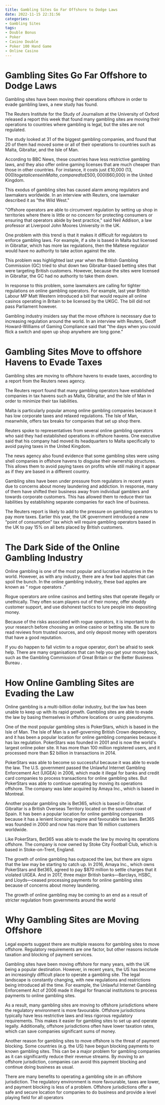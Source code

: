 ```yaml
---
title: Gambling Sites Go Far Offshore to Dodge Laws
date: 2022-11-15 22:31:56
categories:
- Gambling Sites
tags:
- Double Bonus
- Poker
- Casino Double
- Poker 100 Hand Game
- Online Casino
---
```



#  Gambling Sites Go Far Offshore to Dodge Laws

Gambling sites have been moving their operations offshore in order to evade gambling laws, a new study has found.

The Reuters Institute for the Study of Journalism at the University of Oxford released a report this week that found many gambling sites are moving their operations to countries where gambling is legal, but the sites are not regulated.

The study looked at 31 of the biggest gambling companies, and found that 20 of them had moved some or all of their operations to countries such as Malta, Gibraltar, and the Isle of Man.

According to BBC News, these countries have less restrictive gambling laws, and they also offer online gaming licenses that are much cheaper than those in other countries. For instance, it costs just £10,000 ($13,000) to get a license in Malta, compared to £500,000 ($660,000) in the United Kingdom.

This exodus of gambling sites has caused alarm among regulators and lawmakers worldwide. In an interview with Reuters, one lawmaker described it as "the Wild West."

"Offshore operators are able to circumvent regulation by setting up shop in territories where there is little or no concern for protecting consumers or ensuring that operators abide by best practice," said Neil Addison, a law professor at Liverpool John Moores University in the UK.

One problem with this trend is that it makes it difficult for regulators to enforce gambling laws. For example, if a site is based in Malta but licensed in Gibraltar, which has more lax regulations, then the Maltese regulator would have no authority to take action against the site.

This problem was highlighted last year when the British Gambling Commission (GC) tried to shut down two Gibraltar-based betting sites that were targeting British customers. However, because the sites were licensed in Gibraltar, the GC had no authority to take them down.

In response to this problem, some lawmakers are calling for tighter regulations on online gambling operators. For example, last year British Labour MP Matt Western introduced a bill that would require all online casinos operating in Britain to be licensed by the UKGC. The bill did not pass Parliament however.

Gambling industry insiders say that the move offshore is necessary due to increasing regulation around the world. In an interview with Reuters, Geoff Howard-Williams of Gaming Compliance said that "the days when you could flick a switch and open up shop anywhere are long gone."

#  Gambling Sites Move to offshore Havens to Evade Taxes

Gambling sites are moving to offshore havens to evade taxes, according to a report from the Reuters news agency.

The Reuters report found that many gambling operators have established companies in tax havens such as Malta, Gibraltar, and the Isle of Man in order to minimize their tax liabilities.

Malta is particularly popular among online gambling companies because it has low corporate taxes and relaxed regulations. The Isle of Man, meanwhile, offers tax breaks for companies that set up shop there.

Reuters spoke to representatives from several online gambling operators who said they had established operations in offshore havens. One executive said that his company had moved its headquarters to Malta specifically to avoid paying taxes in the United Kingdom.

The news agency also found evidence that some gambling sites were using shell companies in offshore havens to disguise their ownership structures. This allows them to avoid paying taxes on profits while still making it appear as if they are based in a different country.

Gambling sites have been under pressure from regulators in recent years due to concerns about money laundering and addiction. In response, many of them have shifted their business away from individual gamblers and towards corporate customers. This has allowed them to reduce their tax liabilities by establishing separate companies for each line of business.

The Reuters report is likely to add to the pressure on gambling operators to pay more taxes. Earlier this year, the UK government introduced a new “point of consumption” tax which will require gambling operators based in the UK to pay 15% on all bets placed by British customers.

#  The Dark Side of the Online Gambling Industry

Online gambling is one of the most popular and lucrative industries in the world. However, as with any industry, there are a few bad apples that can spoil the bunch. In the online gambling industry, these bad apples are known as “ rogue operators .”

Rogue operators are online casinos and betting sites that operate illegally or unethically. They often scam players out of their money, offer shoddy customer support, and use dishonest tactics to lure people into depositing money.

Because of the risks associated with rogue operators, it is important to do your research before choosing an online casino or betting site. Be sure to read reviews from trusted sources, and only deposit money with operators that have a good reputation.

If you do happen to fall victim to a rogue operator, don’t be afraid to seek help. There are many organisations that can help you get your money back, such as the Gambling Commission of Great Britain or the Better Business Bureau .

#  How Online Gambling Sites are Evading the Law

Online gambling is a multi-billion dollar industry, but the law has been unable to keep up with its rapid growth. Gambling sites are able to evade the law by basing themselves in offshore locations or using pseudonyms.

One of the most popular gambling sites is PokerStars, which is based in the Isle of Man. The Isle of Man is a self-governing British Crown dependency, and it has been a popular location for online gambling companies because it has lax regulation. PokerStars was founded in 2001 and is now the world's largest online poker site. It has more than 100 million registered users, and it processed more than $2 billion in transactions in 2014.

PokerStars was able to become so successful because it was able to evade the law. The U.S. government passed the Unlawful Internet Gambling Enforcement Act (UIGEA) in 2006, which made it illegal for banks and credit card companies to process transactions for online gambling sites. But PokerStars was able to continue operating by moving its operations offshore. The company was later acquired by Amaya Inc., which is based in Montreal.

Another popular gambling site is Bet365, which is based in Gibraltar. Gibraltar is a British Overseas Territory located on the southern coast of Spain. It has been a popular location for online gambling companies because it has a lenient licensing regime and favourable tax laws. Bet365 was founded in 2000 and now has more than 16 million customers worldwide.

Like PokerStars, Bet365 was able to evade the law by moving its operations offshore. The company is now owned by Stoke City Football Club, which is based in Stoke-on-Trent, England.

The growth of online gambling has outpaced the law, but there are signs that the law may be starting to catch up. In 2016, Amaya Inc., which owns PokerStars and Bet365, agreed to pay $870 million to settle charges that it violated UIGEA. And in 2017, three major British banks—Barclays, HSBC, and Lloyds—ceased processing payments for online gambling sites because of concerns about money laundering.

The growth of online gambling may be coming to an end as a result of stricter regulation from governments around the world

#  Why Gambling Sites are Moving Offshore

Legal experts suggest there are multiple reasons for gambling sites to move offshore. Regulatory requirements are one factor, but other reasons include taxation and blocking of payment services.

Gambling sites have been moving offshore for many years, with the UK being a popular destination. However, in recent years, the US has become an increasingly difficult place to operate a gambling site. The legal landscape is constantly changing, with new regulations and restrictions being introduced all the time. For example, the Unlawful Internet Gambling Enforcement Act of 2006 made it illegal for financial institutions to process payments to online gambling sites.

As a result, many gambling sites are moving to offshore jurisdictions where the regulatory environment is more favourable. Offshore jurisdictions typically have less restrictive laws and less rigorous regulatory requirements. This makes it easier for gambling sites to set up and operate legally. Additionally, offshore jurisdictions often have lower taxation rates, which can save companies significant sums of money.

Another reason for gambling sites to move offshore is the threat of payment blocking. Some countries (e.g. the US) have begun blocking payments to known gambling sites. This can be a major problem for gambling companies as it can significantly reduce their revenue streams. By moving to an offshore jurisdiction, companies can avoid this payment blocking and continue doing business as usual.

There are many benefits to operating a gambling site in an offshore jurisdiction. The regulatory environment is more favourable, taxes are lower, and payment blocking is less of a problem. Offshore jurisdictions offer a safe and secure location for companies to do business and provide a level playing field for all operators